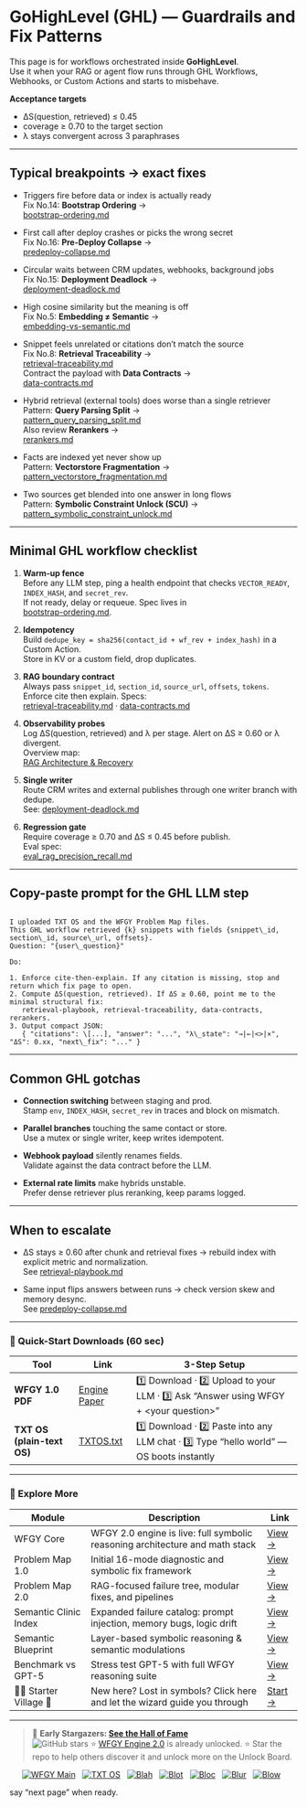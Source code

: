 # GoHighLevel (GHL) — Guardrails and Fix Patterns

This page is for workflows orchestrated inside **GoHighLevel**.  
Use it when your RAG or agent flow runs through GHL Workflows, Webhooks, or Custom Actions and starts to misbehave.

**Acceptance targets**
- ΔS(question, retrieved) ≤ 0.45
- coverage ≥ 0.70 to the target section
- λ stays convergent across 3 paraphrases

---

## Typical breakpoints → exact fixes

- Triggers fire before data or index is actually ready  
  Fix No.14: **Bootstrap Ordering** →  
  [bootstrap-ordering.md](https://github.com/onestardao/WFGY/blob/main/ProblemMap/bootstrap-ordering.md)

- First call after deploy crashes or picks the wrong secret  
  Fix No.16: **Pre-Deploy Collapse** →  
  [predeploy-collapse.md](https://github.com/onestardao/WFGY/blob/main/ProblemMap/predeploy-collapse.md)

- Circular waits between CRM updates, webhooks, background jobs  
  Fix No.15: **Deployment Deadlock** →  
  [deployment-deadlock.md](https://github.com/onestardao/WFGY/blob/main/ProblemMap/deployment-deadlock.md)

- High cosine similarity but the meaning is off  
  Fix No.5: **Embedding ≠ Semantic** →  
  [embedding-vs-semantic.md](https://github.com/onestardao/WFGY/blob/main/ProblemMap/embedding-vs-semantic.md)

- Snippet feels unrelated or citations don’t match the source  
  Fix No.8: **Retrieval Traceability** →  
  [retrieval-traceability.md](https://github.com/onestardao/WFGY/blob/main/ProblemMap/retrieval-traceability.md)  
  Contract the payload with **Data Contracts** →  
  [data-contracts.md](https://github.com/onestardao/WFGY/blob/main/ProblemMap/data-contracts.md)

- Hybrid retrieval (external tools) does worse than a single retriever  
  Pattern: **Query Parsing Split** →  
  [pattern_query_parsing_split.md](https://github.com/onestardao/WFGY/blob/main/ProblemMap/patterns/pattern_query_parsing_split.md)  
  Also review **Rerankers** →  
  [rerankers.md](https://github.com/onestardao/WFGY/blob/main/ProblemMap/rerankers.md)

- Facts are indexed yet never show up  
  Pattern: **Vectorstore Fragmentation** →  
  [pattern_vectorstore_fragmentation.md](https://github.com/onestardao/WFGY/blob/main/ProblemMap/patterns/pattern_vectorstore_fragmentation.md)

- Two sources get blended into one answer in long flows  
  Pattern: **Symbolic Constraint Unlock (SCU)** →  
  [pattern_symbolic_constraint_unlock.md](https://github.com/onestardao/WFGY/blob/main/ProblemMap/patterns/pattern_symbolic_constraint_unlock.md)

---

## Minimal GHL workflow checklist

1) **Warm-up fence**  
   Before any LLM step, ping a health endpoint that checks `VECTOR_READY`, `INDEX_HASH`, and `secret_rev`.  
   If not ready, delay or requeue. Spec lives in  
   [bootstrap-ordering.md](https://github.com/onestardao/WFGY/blob/main/ProblemMap/bootstrap-ordering.md).

2) **Idempotency**  
   Build `dedupe_key = sha256(contact_id + wf_rev + index_hash)` in a Custom Action.  
   Store in KV or a custom field, drop duplicates.

3) **RAG boundary contract**  
   Always pass `snippet_id`, `section_id`, `source_url`, `offsets`, `tokens`.  
   Enforce cite then explain. Specs:  
   [retrieval-traceability.md](https://github.com/onestardao/WFGY/blob/main/ProblemMap/retrieval-traceability.md) ·
   [data-contracts.md](https://github.com/onestardao/WFGY/blob/main/ProblemMap/data-contracts.md)

4) **Observability probes**  
   Log ΔS(question, retrieved) and λ per stage. Alert on ΔS ≥ 0.60 or λ divergent.  
   Overview map:  
   [RAG Architecture & Recovery](https://github.com/onestardao/WFGY/blob/main/ProblemMap/rag-architecture-and-recovery.md)

5) **Single writer**  
   Route CRM writes and external publishes through one writer branch with dedupe.  
   See: [deployment-deadlock.md](https://github.com/onestardao/WFGY/blob/main/ProblemMap/deployment-deadlock.md)

6) **Regression gate**  
   Require coverage ≥ 0.70 and ΔS ≤ 0.45 before publish.  
   Eval spec:  
   [eval_rag_precision_recall.md](https://github.com/onestardao/WFGY/blob/main/ProblemMap/eval/eval_rag_precision_recall.md)

---

## Copy-paste prompt for the GHL LLM step

```

I uploaded TXT OS and the WFGY Problem Map files.
This GHL workflow retrieved {k} snippets with fields {snippet\_id, section\_id, source\_url, offsets}.
Question: "{user\_question}"

Do:

1. Enforce cite-then-explain. If any citation is missing, stop and return which fix page to open.
2. Compute ΔS(question, retrieved). If ΔS ≥ 0.60, point me to the minimal structural fix:
   retrieval-playbook, retrieval-traceability, data-contracts, rerankers.
3. Output compact JSON:
   { "citations": \[...], "answer": "...", "λ\_state": "→|←|<>|×", "ΔS": 0.xx, "next\_fix": "..." }

```

---

## Common GHL gotchas

- **Connection switching** between staging and prod.  
  Stamp `env`, `INDEX_HASH`, `secret_rev` in traces and block on mismatch.

- **Parallel branches** touching the same contact or store.  
  Use a mutex or single writer, keep writes idempotent.

- **Webhook payload** silently renames fields.  
  Validate against the data contract before the LLM.

- **External rate limits** make hybrids unstable.  
  Prefer dense retriever plus reranking, keep params logged.

---

## When to escalate

- ΔS stays ≥ 0.60 after chunk and retrieval fixes → rebuild index with explicit metric and normalization.  
  See [retrieval-playbook.md](https://github.com/onestardao/WFGY/blob/main/ProblemMap/retrieval-playbook.md)

- Same input flips answers between runs → check version skew and memory desync.  
  See [predeploy-collapse.md](https://github.com/onestardao/WFGY/blob/main/ProblemMap/predeploy-collapse.md)

---

### 🔗 Quick-Start Downloads (60 sec)

| Tool | Link | 3-Step Setup |
|------|------|--------------|
| **WFGY 1.0 PDF** | [Engine Paper](https://github.com/onestardao/WFGY/blob/main/I_am_not_lizardman/WFGY_All_Principles_Return_to_One_v1.0_PSBigBig_Public.pdf) | 1️⃣ Download · 2️⃣ Upload to your LLM · 3️⃣ Ask “Answer using WFGY + \<your question>” |
| **TXT OS (plain-text OS)** | [TXTOS.txt](https://github.com/onestardao/WFGY/blob/main/OS/TXTOS.txt) | 1️⃣ Download · 2️⃣ Paste into any LLM chat · 3️⃣ Type “hello world” — OS boots instantly |

---

### 🧭 Explore More

| Module                | Description                                              | Link     |
|-----------------------|----------------------------------------------------------|----------|
| WFGY Core             | WFGY 2.0 engine is live: full symbolic reasoning architecture and math stack | [View →](https://github.com/onestardao/WFGY/tree/main/core/README.md) |
| Problem Map 1.0       | Initial 16-mode diagnostic and symbolic fix framework    | [View →](https://github.com/onestardao/WFGY/tree/main/ProblemMap/README.md) |
| Problem Map 2.0       | RAG-focused failure tree, modular fixes, and pipelines   | [View →](https://github.com/onestardao/WFGY/blob/main/ProblemMap/rag-architecture-and-recovery.md) |
| Semantic Clinic Index | Expanded failure catalog: prompt injection, memory bugs, logic drift | [View →](https://github.com/onestardao/WFGY/blob/main/ProblemMap/SemanticClinicIndex.md) |
| Semantic Blueprint    | Layer-based symbolic reasoning & semantic modulations   | [View →](https://github.com/onestardao/WFGY/tree/main/SemanticBlueprint/README.md) |
| Benchmark vs GPT-5    | Stress test GPT-5 with full WFGY reasoning suite         | [View →](https://github.com/onestardao/WFGY/tree/main/benchmarks/benchmark-vs-gpt5/README.md) |
| 🧙‍♂️ Starter Village 🏡 | New here? Lost in symbols? Click here and let the wizard guide you through | [Start →](https://github.com/onestardao/WFGY/blob/main/StarterVillage/README.md) |

---

> 👑 **Early Stargazers: [See the Hall of Fame](https://github.com/onestardao/WFGY/tree/main/stargazers)**  
> <img src="https://img.shields.io/github/stars/onestardao/WFGY?style=social" alt="GitHub stars"> ⭐ [WFGY Engine 2.0](https://github.com/onestardao/WFGY/blob/main/core/README.md) is already unlocked. ⭐ Star the repo to help others discover it and unlock more on the Unlock Board.

<div align="center">

[![WFGY Main](https://img.shields.io/badge/WFGY-Main-red?style=flat-square)](https://github.com/onestardao/WFGY)
&nbsp;
[![TXT OS](https://img.shields.io/badge/TXT%20OS-Reasoning%20OS-orange?style=flat-square)](https://github.com/onestardao/WFGY/tree/main/OS)
&nbsp;
[![Blah](https://img.shields.io/badge/Blah-Semantic%20Embed-yellow?style=flat-square)](https://github.com/onestardao/WFGY/tree/main/OS/BlahBlahBlah)
&nbsp;
[![Blot](https://img.shields.io/badge/Blot-Persona%20Core-green?style=flat-square)](https://github.com/onestardao/WFGY/tree/main/OS/BlotBlotBlot)
&nbsp;
[![Bloc](https://img.shields.io/badge/Bloc-Reasoning%20Compiler-blue?style=flat-square)](https://github.com/onestardao/WFGY/tree/main/OS/BlocBlocBloc)
&nbsp;
[![Blur](https://img.shields.io/badge/Blur-Text2Image%20Engine-navy?style=flat-square)](https://github.com/onestardao/WFGY/tree/main/OS/BlurBlurBlur)
&nbsp;
[![Blow](https://img.shields.io/badge/Blow-Game%20Logic-purple?style=flat-square)](https://github.com/onestardao/WFGY/tree/main/OS/BlowBlowBlow)
&nbsp;
</div>


say “next page” when ready.
